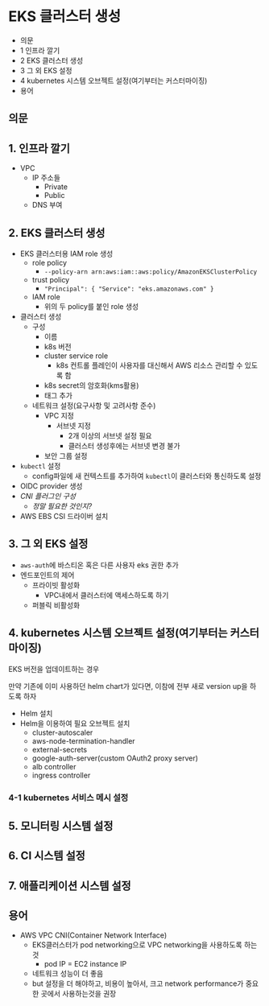# EKS 클러스터 생성

- 의문
- 1 인프라 깔기
- 2 EKS 클러스터 생성
- 3 그 외 EKS 설정
- 4 kubernetes 시스템 오브젝트 설정(여기부터는 커스터마이징)
- 용어

## 의문

## 1. 인프라 깔기

- VPC
  - IP 주소들
    - Private
    - Public
  - DNS 부여

## 2. EKS 클러스터 생성

- EKS 클러스터용 IAM role 생성
  - role policy
    - `--policy-arn arn:aws:iam::aws:policy/AmazonEKSClusterPolicy`
  - trust policy
    - `"Principal": { "Service": "eks.amazonaws.com" }`
  - IAM role
    - 위의 두 policy를 붙인 role 생성
- 클러스터 생성
  - 구성
    - 이름
    - k8s 버전
    - cluster service role
      - k8s 컨트롤 플레인이 사용자를 대신해서 AWS 리소스 관리할 수 있도록 함
    - k8s secret의 암호화(kms활용)
    - 태그 추가
  - 네트워크 설정(요구사항 및 고려사항 준수)
    - VPC 지정
      - 서브넷 지정
        - 2개 이상의 서브넷 설정 필요
        - 클러스터 생성후에는 서브넷 변경 불가
    - 보안 그룹 설정
- `kubectl` 설정
  - config파일에 새 컨텍스트를 추가하여 `kubectl`이 클러스터와 통신하도록 설정
- OIDC provider 생성
- *CNI 플러그인 구성*
  - *정말 필요한 것인지?*
- AWS EBS CSI 드라이버 설치

## 3. 그 외 EKS 설정

- `aws-auth`에 바스티온 혹은 다른 사용자 eks 권한 추가
- 엔드포인트의 제어
  - 프라이빗 활성화
    - VPC내에서 클러스터에 액세스하도록 하기
  - 퍼블릭 비활성화

## 4. kubernetes 시스템 오브젝트 설정(여기부터는 커스터마이징)

EKS 버전을 업데이트하는 경우

만약 기존에 이미 사용하던 helm chart가 있다면, 이참에 전부 새로 version up을 하도록 하자

- Helm 설치
- Helm을 이용하여 필요 오브젝트 설치
  - cluster-autoscaler
  - aws-node-termination-handler
  - external-secrets
  - google-auth-server(custom OAuth2 proxy server)
  - alb controller
  - ingress controller

### 4-1 kubernetes 서비스 메시 설정

## 5. 모니터링 시스템 설정

## 6. CI 시스템 설정

## 7. 애플리케이션 시스템 설정

## 용어

- AWS VPC CNI(Container Network Interface)
  - EKS클러스터가 pod networking으로 VPC networking을 사용하도록 하는 것
    - pod IP = EC2 instance IP
  - 네트워크 성능이 더 좋음
  - but 설정을 더 해야하고, 비용이 높아서, 크고 network performance가 중요한 곳에서 사용하는것을 권장
